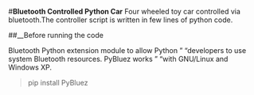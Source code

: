 #__Bluetooth Controlled Python Car__
Four wheeled toy car controlled via bluetooth.The controller script is written in few lines of python code.

##__Before running the code

Bluetooth Python extension module to allow Python ” “developers to use system Bluetooth resources. PyBluez works ” “with GNU/Linux and Windows XP.

>pip install PyBluez






